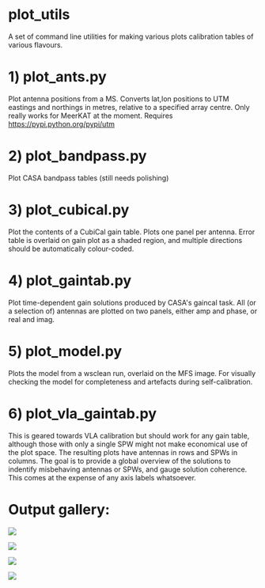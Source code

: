# plot_utils

A set of command line utilities for making various plots calibration tables of various flavours.

# 1) plot_ants.py

Plot antenna positions from a MS. Converts lat,lon positions to UTM eastings and northings in metres, relative to a specified array centre. Only really works for MeerKAT at the moment. Requires https://pypi.python.org/pypi/utm

# 2) plot_bandpass.py

Plot CASA bandpass tables (still needs polishing)

# 3) plot_cubical.py

Plot the contents of a CubiCal gain table. Plots one panel per antenna. Error table is overlaid on gain plot as a shaded region, and multiple directions should be automatically colour-coded.

# 4) plot_gaintab.py

Plot time-dependent gain solutions produced by CASA's gaincal task. All (or a selection of) antennas are plotted on two panels, either amp and phase, or real and imag.

# 5) plot_model.py

Plots the model from a wsclean run, overlaid on the MFS image. For visually checking the model for completeness and artefacts during self-calibration.

# 6) plot_vla_gaintab.py

This is geared towards VLA calibration but should work for any gain table, although those with only a single SPW might not make economical use of the plot space. The resulting plots have antennas in rows and SPWs in columns. The goal is to provide a global overview of the solutions to indentify misbehaving antennas or SPWs, and gauge solution coherence. This comes at the expense of any axis labels whatsoever. 

# Output gallery:

<p align="center">
  
![](https://i.imgur.com/eDzd6kK.jpg)

![](https://i.imgur.com/7u8Jox3.jpg)

![](http://i.imgur.com/plF2K6w.jpg)

![](https://i.imgur.com/QD9YuNi.jpg)

</p>

